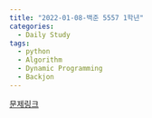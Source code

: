 ```yaml
---
title: "2022-01-08-백준 5557 1학년"
categories:
  - Daily Study
tags:
  - python
  - Algorithm
  - Dynamic Programming
  - Backjon
---
```



[문제링크](https://www.acmicpc.net/problem/5557)


<script src=https://gist.github.com/cd4c087ed845354b0ccddba721f28ac3.js></script>